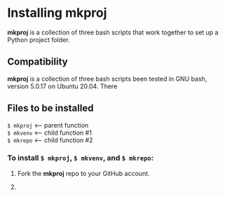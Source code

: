 # Installing mkproj  

**mkproj** is a collection of three bash scripts that work together to set up a Python project folder.

## Compatibility

**mkproj** is a collection of three bash scripts been tested in GNU bash, version 5.0.17 on Ubuntu 20.04.
There


## Files to be installed  
`$ mkproj` <-- parent function  
`$ mkvenv` <-- child function #1  
`$ mkrepo` <-- child function #2  
  


### To install `$ mkproj`, `$ mkvenv`, and `$ mkrepo`:  

1) Fork the **mkproj** repo to your GitHub account.

2) 
